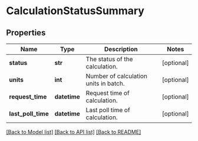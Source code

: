 # CalculationStatusSummary


## Properties
Name | Type | Description | Notes
------------ | ------------- | ------------- | -------------
**status** | **str** | The status of the calculation. | [optional] 
**units** | **int** | Number of calculation units in batch. | [optional] 
**request_time** | **datetime** | Request time of calculation. | [optional] 
**last_poll_time** | **datetime** | Last poll time of calculation. | [optional] 

[[Back to Model list]](../README.md#documentation-for-models) [[Back to API list]](../README.md#documentation-for-api-endpoints) [[Back to README]](../README.md)


